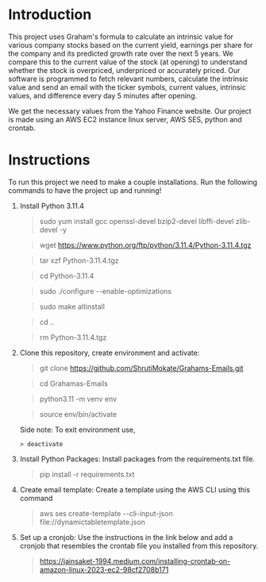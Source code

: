 # Introduction
This project uses Graham's formula to calculate an intrinsic value for various company stocks based on the current yield, 
earnings per share for the company and its predicted growth rate over the next 5 years.
We compare this to the current value of the stock (at opening) to understand whether the stock is overpriced, underpriced 
or accurately priced. 
Our software is programmed to fetch relevant numbers, calculate the intrinsic value and send an email with the ticker 
symbols, current values, intrinsic values, and difference every day 5 minutes after opening. 

We get the necessary values from the Yahoo Finance website. Our project is made using an AWS EC2 instance linux server,
AWS SES, python and crontab. 

# Instructions
To run this project we need to make a couple installations. Run the following commands to have the project up and running!


1. Install Python 3.11.4

   > sudo yum install gcc openssl-devel bzip2-devel libffi-devel zlib-devel -y 

   > wget https://www.python.org/ftp/python/3.11.4/Python-3.11.4.tgz

   > tar xzf Python-3.11.4.tgz 

   > cd Python-3.11.4 

   > sudo ./configure --enable-optimizations

   > sudo make altinstall 

   > cd ..

   > rm Python-3.11.4.tgz 
   
 
1. Clone this repository, create environment and activate:

   >  git clone https://github.com/ShrutiMokate/Grahams-Emails.git

   >  cd Grahamas-Emails

   >  python3.11 -m venv env 

   >  source env/bin/activate  

   Side note: To exit environment use,

       > deactivate 

   
3. Install Python Packages:
Install packages from the requirements.txt file. 

   > pip install -r requirements.txt

4. Create email template: 
Create a template using the AWS CLI using this command

   > aws ses create-template --cli-input-json  file://dynamictabletemplate.json

5. Set up a cronjob:
Use the instructions in the link below and add a cronjob that resembles the crontab file you installed from this repository. 

   > https://jainsaket-1994.medium.com/installing-crontab-on-amazon-linux-2023-ec2-98cf2708b171
